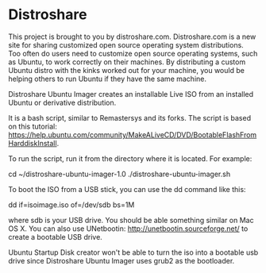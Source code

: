 Distroshare 
=========================

This project is brought to you by distroshare.com.  Distroshare.com is 
a new site for sharing customized open source operating system distributions.  
Too often do users need to customize open source operating systems, 
such as Ubuntu, to work correctly on their machines.  By distributing 
a custom Ubuntu distro with the kinks worked out for your machine, you 
would be helping others to run Ubuntu if they have the same machine.



Distroshare Ubuntu Imager creates an installable Live ISO from an installed 
Ubuntu or derivative distribution.

It is a bash script, similar to Remastersys and its forks.  The script is 
based on this tutorial: https://help.ubuntu.com/community/MakeALiveCD/DVD/BootableFlashFromHarddiskInstall. 

To run the script, run it from the directory where it is located.  For example:


cd ~/distroshare-ubuntu-imager-1.0
./distroshare-ubuntu-imager.sh

To boot the ISO from a USB stick, you can use the dd command like this:

dd if=isoimage.iso of=/dev/sdb bs=1M

where sdb is your USB drive.  You should be able something similar on Mac OS X.
You can also use UNetbootin: http://unetbootin.sourceforge.net/ to create a 
bootable USB drive.

Ubuntu Startup Disk creator won't be able to turn the iso into a bootable 
usb drive since Distroshare Ubuntu Imager uses grub2 as the bootloader.
